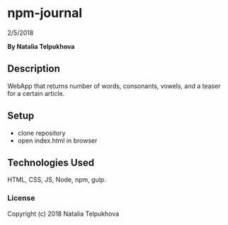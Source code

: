 # npm-journal

2/5/2018

**By Natalia Telpukhova**

## Description

WebApp that returns number of words, consonants, vowels, and a teaser for a certain article.

## Setup

* clone repository
* open index.html in browser

## Technologies Used

HTML, CSS, JS, Node, npm, gulp.

### License

Copyright (c) 2018 Natalia Telpukhova
